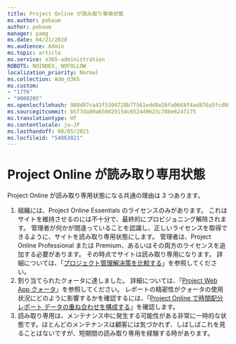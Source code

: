 ```yaml
---
title: Project Online が読み取り専用状態
ms.author: pebaum
author: pebaum
manager: pamg
ms.date: 04/21/2020
ms.audience: Admin
ms.topic: article
ms.service: o365-administration
ROBOTS: NOINDEX, NOFOLLOW
localization_priority: Normal
ms.collection: Adm_O365
ms.custom:
- "1776"
- "9000205"
ms.openlocfilehash: 988d87ca43f5394728b77561edd8e26fa0668f4ad876a5fcd09cf739092a4d6d
ms.sourcegitcommit: b5f7da89a650d2915dc652449623c78be6247175
ms.translationtype: HT
ms.contentlocale: ja-JP
ms.lasthandoff: 08/05/2021
ms.locfileid: "54063021"
---
```

# <a name="project-online-is-in-a-read-only-state"></a>Project Online が読み取り専用状態

Project Online が読み取り専用状態になる共通の理由は 3 つあります。

1. 組織には、Project Online Essentials のライセンスのみがあります。 これはサイトを維持させるのには不十分で、最終的にプロビジョニング解除されます。 管理者が何かが間違っていることを認識し、正しいライセンスを取得できるように、サイトを読み取り専用状態にします。 管理者は、Project Online Professional または Premium、あるいはその両方のライセンスを追加する必要があります。 その時点でサイトは読み取り専用になります。 詳細については、「[プロジェクト管理解決策を比較する](https://products.office.com/project/compare-microsoft-project-management-software?tab=1)」を参照してください。
2. 割り当てられたクォータに達しました。 詳細については、「[Project Web App クォータ](https://docs.microsoft.com/projectonline/tune-project-online-performance#project-web-app-quota)」を参照してください。  レポートの精密性がクォータの使用状況にどのように影響するかを確認するには、「[Project Online で時間配分レポート データの重ね合わせを構成する](https://docs.microsoft.com/ProjectOnline/configure-rollup-of-timephased-reporting-data-in-project-online)」を確認します。
3. 読み取り専用は、メンテナンス中に発生する可能性がある非常に一時的な状態です。ほとんどのメンテナンスは顧客には気づかれず、しばしばこれを見ることはないですが、短期間の読み取り専用を経験する時があります。
